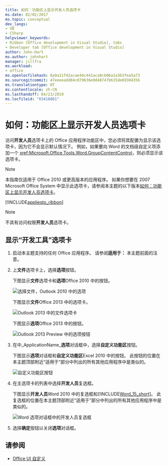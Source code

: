 ```yaml
---
title: 如何：功能区上显示开发人员选项卡
ms.date: 02/02/2017
ms.topic: conceptual
dev_langs:
- VB
- CSharp
helpviewer_keywords:
- Ribbon [Office development in Visual Studio], tabs
- Developer tab [Office development in Visual Studio]
author: John-Hart
ms.author: johnhart
manager: jillfra
ms.workload:
- office
ms.openlocfilehash: 6a9a11f42acae44c441aca8cb06a1a363fea5a73
ms.sourcegitcommit: 47eeeeadd84c879636e9d48747b615de69384356
ms.translationtype: HT
ms.contentlocale: zh-CN
ms.lasthandoff: 04/23/2019
ms.locfileid: "63418861"
---
```

# <a name="how-to-show-the-developer-tab-on-the-ribbon"></a>如何：功能区上显示开发人员选项卡
  访问**开发人员**选项卡上的 Office 应用程序功能区中，您必须将其配置为显示该选项卡，因为它不会显示默认情况下。 例如，如果要向 Word 的文档级自定义项添加一个 <xref:Microsoft.Office.Tools.Word.GroupContentControl>，则必须显示该选项卡。

> [!NOTE]
> 本指南仅适用于 Office 2010 或更高版本的应用程序。 如果你想要在 2007 Microsoft Office System 中显示此选项卡，请参阅本主题的以下版本[如何：功能区上显示开发人员选项卡](https://web.archive.org/web/20140303033431/msdn.microsoft.com/library/bb608625(v=vs.90).aspx
)。

 [!INCLUDE[appliesto_ribbon](../vsto/includes/appliesto-ribbon-md.md)]

> [!NOTE]
> 不具有访问权限**开发人员**选项卡。

## <a name="to-show-the-developer-tab"></a>显示“开发工具”选项卡

1. 启动本主题支持的任何 Office 应用程序。 请参阅**适用于：** 本主题前面的注意。

2. 上**文件**选项卡上，选择**选项**按钮。

     下图显示**文件**选项卡和**选项**Office 2010 中的按钮。

     ![选择文件，Outlook 2010 中的选项](../vsto/media/vsto-office-file-tab.png "选择文件，Outlook 2010 中的选项")

     下图显示**文件**Office 2013 中的选项卡。

     ![Outlook 2013 中的文件选项卡](../vsto/media/vsto-office2013-filetab.png "Outlook 2013 中的文件选项卡")

     下图显示**选项**Office 2013 中的按钮。

     ![Outlook 2013 Preview 中的选项按钮](../vsto/media/vsto-office2013-optionsbutton.png "Outlook 2013 Preview 中的选项按钮")

3. 在中_ApplicationName_**选项**对话框中，选择**自定义功能区**按钮。

     下图显示**选项**对话框和**自定义功能区**Excel 2010 中的按钮。 此按钮的位置在本主题顶部附近“适用于”部分中列出的所有其他应用程序中是类似的。

     ![自定义功能区按钮](../vsto/media/vsto-office2010-customizeribbonbutton.png "自定义功能区按钮")

4. 在主选项卡的列表中选择**开发人员**复选框。

     下图显示**开发人员**Word 2010 中的复选框和[!INCLUDE[Word_15_short](../vsto/includes/word-15-short-md.md)]。 此复选框的位置在本主题顶部附近“适用于”部分中列出的所有其他应用程序中是类似的。

     ![Word 选项对话框中的开发人员复选框](../vsto/media/vsto-office2010-developercheckbox.png "The Developer Word 选项对话框中的复选框")

5. 选择**确定**按钮以关闭**选项**对话框。

## <a name="see-also"></a>请参阅
- [Office UI 自定义](../vsto/office-ui-customization.md)
